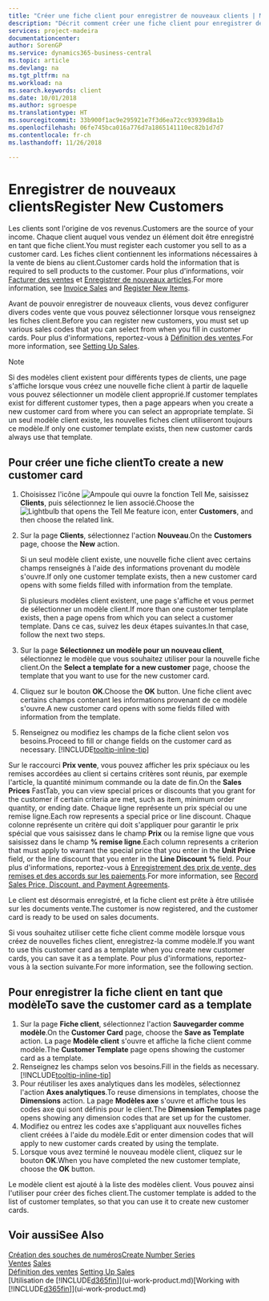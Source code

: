 ```yaml
---
title: "Créer une fiche client pour enregistrer de nouveaux clients | Microsoft Docs"
description: "Décrit comment créer une fiche client pour enregistrer des informations sur chaque nouveau client ou client auquel vous vendez."
services: project-madeira
documentationcenter: 
author: SorenGP
ms.service: dynamics365-business-central
ms.topic: article
ms.devlang: na
ms.tgt_pltfrm: na
ms.workload: na
ms.search.keywords: client
ms.date: 10/01/2018
ms.author: sgroespe
ms.translationtype: HT
ms.sourcegitcommit: 33b900f1ac9e295921e7f3d6ea72cc93939d8a1b
ms.openlocfilehash: 06fe745bca016a776d7a1865141110ec82b1d7d7
ms.contentlocale: fr-ch
ms.lasthandoff: 11/26/2018

---
```

# <a name="register-new-customers"></a><span data-ttu-id="6d4b3-103">Enregistrer de nouveaux clients</span><span class="sxs-lookup"><span data-stu-id="6d4b3-103">Register New Customers</span></span>
<span data-ttu-id="6d4b3-104">Les clients sont l'origine de vos revenus.</span><span class="sxs-lookup"><span data-stu-id="6d4b3-104">Customers are the source of your income.</span></span> <span data-ttu-id="6d4b3-105">Chaque client auquel vous vendez un élément doit être enregistré en tant que fiche client.</span><span class="sxs-lookup"><span data-stu-id="6d4b3-105">You must register each customer you sell to as a customer card.</span></span> <span data-ttu-id="6d4b3-106">Les fiches client contiennent les informations nécessaires à la vente de biens au client.</span><span class="sxs-lookup"><span data-stu-id="6d4b3-106">Customer cards hold the information that is required to sell products to the customer.</span></span> <span data-ttu-id="6d4b3-107">Pour plus d'informations, voir [Facturer des ventes](sales-how-invoice-sales.md) et [Enregistrer de nouveaux articles](inventory-how-register-new-items.md).</span><span class="sxs-lookup"><span data-stu-id="6d4b3-107">For more information, see [Invoice Sales](sales-how-invoice-sales.md) and [Register New Items](inventory-how-register-new-items.md).</span></span>  

<span data-ttu-id="6d4b3-108">Avant de pouvoir enregistrer de nouveaux clients, vous devez configurer divers codes vente que vous pouvez sélectionner lorsque vous renseignez les fiches client.</span><span class="sxs-lookup"><span data-stu-id="6d4b3-108">Before you can register new customers, you must set up various sales codes that you can select from when you fill in customer cards.</span></span> <span data-ttu-id="6d4b3-109">Pour plus d'informations, reportez-vous à [Définition des ventes](sales-setup-sales.md).</span><span class="sxs-lookup"><span data-stu-id="6d4b3-109">For more information, see [Setting Up Sales](sales-setup-sales.md).</span></span>

> [!NOTE]  
>   <span data-ttu-id="6d4b3-110">Si des modèles client existent pour différents types de clients, une page s'affiche lorsque vous créez une nouvelle fiche client à partir de laquelle vous pouvez sélectionner un modèle client approprié.</span><span class="sxs-lookup"><span data-stu-id="6d4b3-110">If customer templates exist for different customer types, then a page appears when you create a new customer card from where you can select an appropriate template.</span></span> <span data-ttu-id="6d4b3-111">Si un seul modèle client existe, les nouvelles fiches client utiliseront toujours ce modèle.</span><span class="sxs-lookup"><span data-stu-id="6d4b3-111">If only one customer template exists, then new customer cards always use that template.</span></span>

## <a name="to-create-a-new-customer-card"></a><span data-ttu-id="6d4b3-112">Pour créer une fiche client</span><span class="sxs-lookup"><span data-stu-id="6d4b3-112">To create a new customer card</span></span>
1. <span data-ttu-id="6d4b3-113">Choisissez l'icône ![Ampoule qui ouvre la fonction Tell Me](media/ui-search/search_small.png "Dites-moi ce que vous voulez faire"), saisissez **Clients**, puis sélectionnez le lien associé.</span><span class="sxs-lookup"><span data-stu-id="6d4b3-113">Choose the ![Lightbulb that opens the Tell Me feature](media/ui-search/search_small.png "Tell me what you want to do") icon, enter **Customers**, and then choose the related link.</span></span>  
2. <span data-ttu-id="6d4b3-114">Sur la page **Clients**, sélectionnez l'action **Nouveau**.</span><span class="sxs-lookup"><span data-stu-id="6d4b3-114">On the **Customers** page, choose the **New** action.</span></span>

    <span data-ttu-id="6d4b3-115">Si un seul modèle client existe, une nouvelle fiche client avec certains champs renseignés à l'aide des informations provenant du modèle s'ouvre.</span><span class="sxs-lookup"><span data-stu-id="6d4b3-115">If only one customer template exists, then a new customer card opens with some fields filled with information from the template.</span></span>

    <span data-ttu-id="6d4b3-116">Si plusieurs modèles client existent, une page s'affiche et vous permet de sélectionner un modèle client.</span><span class="sxs-lookup"><span data-stu-id="6d4b3-116">If more than one customer template exists, then a page opens from which you can select a customer template.</span></span> <span data-ttu-id="6d4b3-117">Dans ce cas, suivez les deux étapes suivantes.</span><span class="sxs-lookup"><span data-stu-id="6d4b3-117">In that case, follow the next two steps.</span></span>
3. <span data-ttu-id="6d4b3-118">Sur la page **Sélectionnez un modèle pour un nouveau client**, sélectionnez le modèle que vous souhaitez utiliser pour la nouvelle fiche client.</span><span class="sxs-lookup"><span data-stu-id="6d4b3-118">On the **Select a template for a new customer** page, choose the template that you want to use for the new customer card.</span></span>
4. <span data-ttu-id="6d4b3-119">Cliquez sur le bouton **OK**.</span><span class="sxs-lookup"><span data-stu-id="6d4b3-119">Choose the **OK** button.</span></span> <span data-ttu-id="6d4b3-120">Une fiche client avec certains champs contenant les informations provenant de ce modèle s'ouvre.</span><span class="sxs-lookup"><span data-stu-id="6d4b3-120">A new customer card opens with some fields filled with information from the template.</span></span>  
5. <span data-ttu-id="6d4b3-121">Renseignez ou modifiez les champs de la fiche client selon vos besoins.</span><span class="sxs-lookup"><span data-stu-id="6d4b3-121">Proceed to fill or change fields on the customer card as necessary.</span></span> [!INCLUDE[tooltip-inline-tip](includes/tooltip-inline-tip_md.md)]

<span data-ttu-id="6d4b3-122">Sur le raccourci **Prix vente**, vous pouvez afficher les prix spéciaux ou les remises accordées au client si certains critères sont réunis, par exemple l'article, la quantité minimum commande ou la date de fin.</span><span class="sxs-lookup"><span data-stu-id="6d4b3-122">On the **Sales Prices** FastTab, you can view special prices or discounts that you grant for the customer if certain criteria are met, such as item, minimum order quantity, or ending date.</span></span> <span data-ttu-id="6d4b3-123">Chaque ligne représente un prix spécial ou une remise ligne.</span><span class="sxs-lookup"><span data-stu-id="6d4b3-123">Each row represents a special price or line discount.</span></span> <span data-ttu-id="6d4b3-124">Chaque colonne représente un critère qui doit s'appliquer pour garantir le prix spécial que vous saisissez dans le champ **Prix** ou la remise ligne que vous saisissez dans le champ **% remise ligne**.</span><span class="sxs-lookup"><span data-stu-id="6d4b3-124">Each column represents a criterion that must apply to warrant the special price that you enter in the **Unit Price** field, or the line discount that you enter in the **Line Discount %** field.</span></span> <span data-ttu-id="6d4b3-125">Pour plus d'informations, reportez-vous à [Enregistrement des prix de vente, des remises et des accords sur les paiements](sales-how-record-sales-price-discount-payment-agreements.md).</span><span class="sxs-lookup"><span data-stu-id="6d4b3-125">For more information, see [Record Sales Price, Discount, and Payment Agreements](sales-how-record-sales-price-discount-payment-agreements.md).</span></span>

<span data-ttu-id="6d4b3-126">Le client est désormais enregistré, et la fiche client est prête à être utilisée sur les documents vente.</span><span class="sxs-lookup"><span data-stu-id="6d4b3-126">The customer is now registered, and the customer card is ready to be used on sales documents.</span></span>

<span data-ttu-id="6d4b3-127">Si vous souhaitez utiliser cette fiche client comme modèle lorsque vous créez de nouvelles fiches client, enregistrez-la comme modèle.</span><span class="sxs-lookup"><span data-stu-id="6d4b3-127">If you want to use this customer card as a template when you create new customer cards, you can save it as a template.</span></span> <span data-ttu-id="6d4b3-128">Pour plus d'informations, reportez-vous à la section suivante.</span><span class="sxs-lookup"><span data-stu-id="6d4b3-128">For more information, see the following section.</span></span>

## <a name="to-save-the-customer-card-as-a-template"></a><span data-ttu-id="6d4b3-129">Pour enregistrer la fiche client en tant que modèle</span><span class="sxs-lookup"><span data-stu-id="6d4b3-129">To save the customer card as a template</span></span>
1. <span data-ttu-id="6d4b3-130">Sur la page **Fiche client**, sélectionnez l'action **Sauvegarder comme modèle**.</span><span class="sxs-lookup"><span data-stu-id="6d4b3-130">On the **Customer Card** page, choose the **Save as Template** action.</span></span> <span data-ttu-id="6d4b3-131">La page **Modèle client** s'ouvre et affiche la fiche client comme modèle.</span><span class="sxs-lookup"><span data-stu-id="6d4b3-131">The **Customer Template** page opens showing the customer card as a template.</span></span>
2. <span data-ttu-id="6d4b3-132">Renseignez les champs selon vos besoins.</span><span class="sxs-lookup"><span data-stu-id="6d4b3-132">Fill in the fields as necessary.</span></span> [!INCLUDE[tooltip-inline-tip](includes/tooltip-inline-tip_md.md)]
3. <span data-ttu-id="6d4b3-133">Pour réutiliser les axes analytiques dans les modèles, sélectionnez l'action **Axes analytiques**.</span><span class="sxs-lookup"><span data-stu-id="6d4b3-133">To reuse dimensions in templates, choose the **Dimensions** action.</span></span> <span data-ttu-id="6d4b3-134">La page **Modèles axe** s'ouvre et affiche tous les codes axe qui sont définis pour le client.</span><span class="sxs-lookup"><span data-stu-id="6d4b3-134">The **Dimension Templates** page opens showing any dimension codes that are set up for the customer.</span></span>
4. <span data-ttu-id="6d4b3-135">Modifiez ou entrez les codes axe s'appliquant aux nouvelles fiches client créées à l'aide du modèle.</span><span class="sxs-lookup"><span data-stu-id="6d4b3-135">Edit or enter dimension codes that will apply to new customer cards created by using the template.</span></span>  
5. <span data-ttu-id="6d4b3-136">Lorsque vous avez terminé le nouveau modèle client, cliquez sur le bouton **OK**.</span><span class="sxs-lookup"><span data-stu-id="6d4b3-136">When you have completed the new customer template, choose the **OK** button.</span></span>

<span data-ttu-id="6d4b3-137">Le modèle client est ajouté à la liste des modèles client. Vous pouvez ainsi l'utiliser pour créer des fiches client.</span><span class="sxs-lookup"><span data-stu-id="6d4b3-137">The customer template is added to the list of customer templates, so that you can use it to create new customer cards.</span></span>

## <a name="see-also"></a><span data-ttu-id="6d4b3-138">Voir aussi</span><span class="sxs-lookup"><span data-stu-id="6d4b3-138">See Also</span></span>
[<span data-ttu-id="6d4b3-139">Création des souches de numéros</span><span class="sxs-lookup"><span data-stu-id="6d4b3-139">Create Number Series</span></span>](ui-create-number-series.md)  
<span data-ttu-id="6d4b3-140">[Ventes](sales-manage-sales.md)  </span><span class="sxs-lookup"><span data-stu-id="6d4b3-140">[Sales](sales-manage-sales.md)  </span></span>  
<span data-ttu-id="6d4b3-141">[Définition des ventes](sales-setup-sales.md)  </span><span class="sxs-lookup"><span data-stu-id="6d4b3-141">[Setting Up Sales](sales-setup-sales.md)  </span></span>  
<span data-ttu-id="6d4b3-142">[Utilisation de [!INCLUDE[d365fin](includes/d365fin_md.md)]](ui-work-product.md)</span><span class="sxs-lookup"><span data-stu-id="6d4b3-142">[Working with [!INCLUDE[d365fin](includes/d365fin_md.md)]](ui-work-product.md)</span></span>

